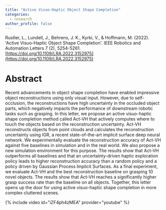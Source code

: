 ```yaml
---
title: "Active Visuo-Haptic Object Shape Completion"
categories:
  - research
author_profile: false
---
```


Rustler, L., Lundell, J., Behrens, J. K., Kyrki, V., & Hoffmann, M. (2022). 'Active Visuo-Haptic Object Shape Completion'.
IEEE Robotics and Automation Letters 7 (2), 5254-5261. [https://doi.org/10.1109/LRA.2022.3152975](https://doi.org/10.1109/LRA.2022.3152975)

# Abstract
Recent advancements in object shape completion have enabled impressive object reconstructions using only visual input. 
However, due to self-occlusion, the reconstructions have high uncertainty in the occluded object parts, which negatively
impacts the performance of downstream robotic tasks such as grasping. In this letter, we propose an active visuo-haptic 
shape completion method called Act-VH that actively computes where to touch the objects based on the reconstruction 
uncertainty. Act-VH reconstructs objects from point clouds and calculates the reconstruction uncertainty using IGR, 
a recent state-of-the-art implicit surface deep neural network. We experimentally evaluate the reconstruction accuracy 
of Act-VH against five baselines in simulation and in the real world. We also propose a new simulation environment for 
this purpose. The results show that Act-VH outperforms all baselines and that an uncertainty-driven haptic exploration 
policy leads to higher reconstruction accuracy than a random policy and a policy driven by Gaussian Process Implicit 
Surfaces. As a final experiment, we evaluate Act-VH and the best reconstruction baseline on grasping 10 novel objects.
The results show that Act-VH reaches a significantly higher grasp success rate than the baseline on all objects. 
Together, this letter opens up the door for using active visuo-haptic shape completion in more complex cluttered scenes.

{% include video id="iZF4ph4zMEA" provider="youtube" %}
